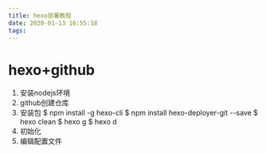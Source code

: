 ```yaml
---
title: hexo部署教程
date: 2020-01-13 16:55:18
tags:
---
```

# hexo+github
1. 安装nodejs环境
2. github创建仓库
3. 安装包
    $ npm install -g hexo-cli 
    $ npm install hexo-deployer-git --save
    $ hexo clean 
    $ hexo g 
    $ hexo d
4. 初始化
5. 编辑配置文件
